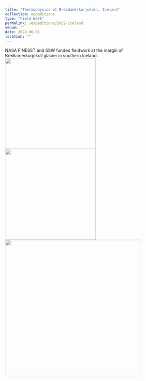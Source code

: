 ```yaml
---
title: "Thermophysics at Breiðamerkurjökull, Iceland"
collection: expeditions
type: "Field Work"
permalink: /expeditions/2022-iceland
venue: ""
date: 2022-06-01
location: ""
---
```


NASA FINESST and SSW funded fieldwork at the margin of Breiðamerkurjökull glacier in southern Iceland.
<br/><img src='/images/DJI_0042.JPG' width='300'/>
<img src='/images/IMG_5307.JPG' width='300'/>
<img src='/images/DJI_0400.JPG' width='450'/>
